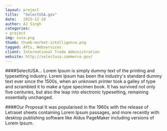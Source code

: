 ```yaml
---
layout: project
title:  "SelectUSA.gov"
date:   2015-12-10 
author: AJ Singh
categories:
- project
img: susa.png
thumb: thumb-market-intelligence.png
tagged: APIs, Webservices
client: International Trade Administration
website: http://selectusa.commerce.gov/
---
```

####SelectUSA...
Lorem Ipsum is simply dummy text of the printing and typesetting industry. Lorem Ipsum has been the industry's standard dummy text ever since the 1500s, when an unknown printer took a galley of type and scrambled it to make a type specimen book. It has survived not only five centuries, but also the leap into electronic typesetting, remaining essentially unchanged.

####Our Proposal
It was popularised in the 1960s with the release of Letraset sheets containing Lorem Ipsum passages, and more recently with desktop publishing software like Aldus PageMaker including versions of Lorem Ipsum.
